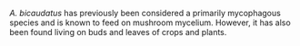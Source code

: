 _A. bicaudatus_ has previously been considered a primarily mycophagous species and is known to feed on mushroom mycelium. However, it has also been found living on buds and leaves of crops and plants.
